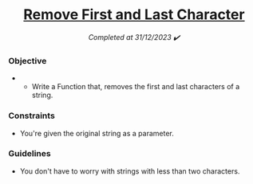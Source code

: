 
<h1 align="center">
  <a href="https://www.codewars.com/kata/56bc28ad5bdaeb48760009b0/python">Remove First and Last Character</a>
</h1>

<p align="center">
  <i align="center">Completed at 31/12/2023 ✔️</i>
</p>

### Objective

- + Write a Function that, removes the first and last characters of a string.

### Constraints

- You're given the original string as a parameter.

### Guidelines

- You don't have to worry with strings with less than two characters.
